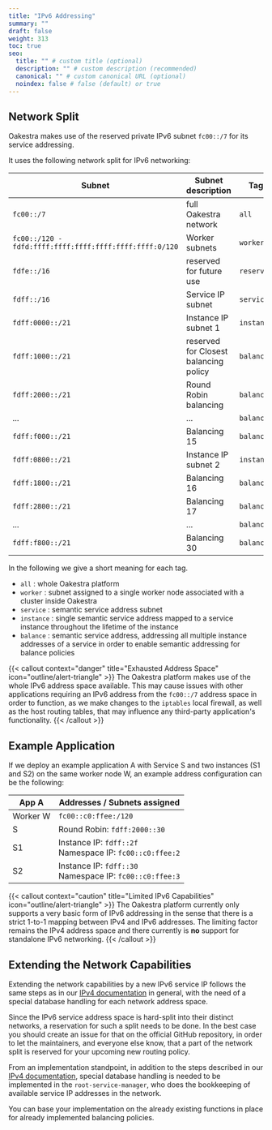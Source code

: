 ```yaml
---
title: "IPv6 Addressing"
summary: ""
draft: false
weight: 313
toc: true
seo:
  title: "" # custom title (optional)
  description: "" # custom description (recommended)
  canonical: "" # custom canonical URL (optional)
  noindex: false # false (default) or true
---
```


## Network Split

Oakestra makes use of the reserved private IPv6 subnet `fc00::/7` for its service addressing.

It uses the following network split for IPv6 networking:

| Subnet                                                  | Subnet description                    | Tag        |
|---------------------------------------------------------|---------------------------------------|------------|
| `fc00::/7`                                              | full Oakestra network                 | `all`      |
| `fc00::/120 - fdfd:ffff:ffff:ffff:ffff:ffff:ffff:0/120` | Worker subnets                        | `worker`   |
| `fdfe::/16`                                             | reserved for future use               | `reserved` |
| `fdff::/16`                                             | Service IP subnet                     | `service`  |
| `fdff:0000::/21`                                        | Instance IP subnet 1                  | `instance` |
| `fdff:1000::/21`                                        | reserved for Closest balancing policy | `balance`  |
| `fdff:2000::/21`                                        | Round Robin balancing                 | `balance`  |
| ...                                                     | ...                                   | `balance`  |
| `fdff:f000::/21`                                        | Balancing 15                          | `balance`  |
| `fdff:0800::/21`                                        | Instance IP subnet 2                  | `instance` |
| `fdff:1800::/21`                                        | Balancing 16                          | `balance`  |
| `fdff:2800::/21`                                        | Balancing 17                          | `balance`  |
| ...                                                     | ...                                   | `balance`  |
| `fdff:f800::/21`                                        | Balancing 30                          | `balance`  |

In the following we give a short meaning for each tag.

* `all` : whole Oakestra platform
* `worker` : subnet assigned to a single worker node associated with a cluster inside Oakestra
* `service` : semantic service address subnet
* `instance` : single semantic service address mapped to a service instance throughout the lifetime of the instance
* `balance` : semantic service address, addressing all multiple instance addresses of a service in order to enable
semantic addressing for balance policies

{{< callout context="danger" title="Exhausted Address Space" icon="outline/alert-triangle" >}}
The Oakestra platform makes use of the whole IPv6 address space available.
This may cause issues with other applications requiring an IPv6 address from the `fc00::/7`
address space in order to function, as we make changes to the `iptables` local firewall,
as well as the host routing tables, that may influence any third-party application's functionality.
{{< /callout >}}

## Example Application

If we deploy an example application A with Service S and two instances (S1 and S2) on the same worker node W,
an example address configuration can be the following:

| App A    | Addresses / Subnets assigned                                |
|----------|-------------------------------------------------------------|
| Worker W | `fc00::c0:ffee:/120`                                        |
| S        | Round Robin: `fdff:2000::30`                                |
| S1       | Instance IP: `fdff::2f`<br> Namespace IP: `fc00::c0:ffee:2` |
| S2       | Instance IP: `fdff::30`<br> Namespace IP: `fc00::c0:ffee:3` | 


{{< callout context="caution" title="Limited IPv6 Capabilities" icon="outline/alert-triangle" >}}
The Oakestra platform currently only supports a very basic form of IPv6 addressing in the sense that there is a 
strict 1-to-1 mapping between IPv4 and IPv6 addresses.
The limiting factor remains the IPv4 address space and there currently is **no** support for standalone IPv6 networking.
{{< /callout >}}


## Extending the Network Capabilities

Extending the network capabilities by a new IPv6 service IP follows the same steps as in our
[IPv4 documentation](../ipv4-addressing) in general, with the need of a special database handling for each network
address space.

Since the IPv6 service address space is hard-split into their distinct networks, a reservation for such a split needs
to be done. In the best case you should create an issue for that on the official GitHub repository, in order to let
the maintainers, and everyone else know, that a part of the network split is reserved for your upcoming new routing
policy.

From an implementation standpoint, in addition to the steps described in our [IPv4 documentation](../ipv4-addressing),
special database handling is needed to be implemented in the `root-service-manager`, who does the bookkeeping of
available service IP addresses in the network.

You can base your implementation on the already existing functions in place for already implemented balancing policies.